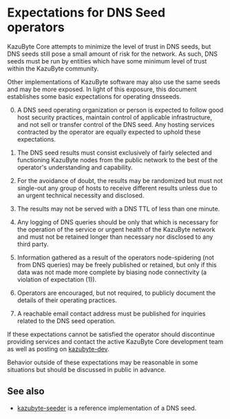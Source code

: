 Expectations for DNS Seed operators
====================================

KazuByte Core attempts to minimize the level of trust in DNS seeds,
but DNS seeds still pose a small amount of risk for the network.
As such, DNS seeds must be run by entities which have some minimum
level of trust within the KazuByte community.

Other implementations of KazuByte software may also use the same
seeds and may be more exposed. In light of this exposure, this
document establishes some basic expectations for operating dnsseeds.

0. A DNS seed operating organization or person is expected to follow good
host security practices, maintain control of applicable infrastructure,
and not sell or transfer control of the DNS seed. Any hosting services
contracted by the operator are equally expected to uphold these expectations.

1. The DNS seed results must consist exclusively of fairly selected and
functioning KazuByte nodes from the public network to the best of the
operator's understanding and capability.

2. For the avoidance of doubt, the results may be randomized but must not
single-out any group of hosts to receive different results unless due to an
urgent technical necessity and disclosed.

3. The results may not be served with a DNS TTL of less than one minute.

4. Any logging of DNS queries should be only that which is necessary
for the operation of the service or urgent health of the KazuByte
network and must not be retained longer than necessary nor disclosed
to any third party.

5. Information gathered as a result of the operators node-spidering
(not from DNS queries) may be freely published or retained, but only
if this data was not made more complete by biasing node connectivity
(a violation of expectation (1)).

6. Operators are encouraged, but not required, to publicly document the
details of their operating practices.

7. A reachable email contact address must be published for inquiries
related to the DNS seed operation.

If these expectations cannot be satisfied the operator should
discontinue providing services and contact the active KazuByte
Core development team as well as posting on
[kazubyte-dev](https://lists.linuxfoundation.org/mailman/listinfo/kazubyte-dev).

Behavior outside of these expectations may be reasonable in some
situations but should be discussed in public in advance.

See also
----------
- [kazubyte-seeder](https://github.com/sipa/kazubyte-seeder) is a reference implementation of a DNS seed.
